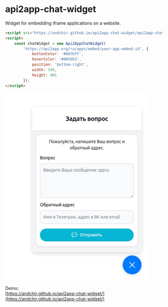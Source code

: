 # api2app-chat-widget
Widget for embedding iframe applications on a website.


```html
<script src="https://andchir.github.io/api2app-chat-widget/api2app-chat-widget.js"></script>
<script>
    const chatWidget = new Api2AppChatWidget(
        'https://api2app.org/ru/apps/embed/your-app-embed-id', {
            buttonColor: '#007bff',
            hoverColor: '#0056b3',
            position: 'bottom-right',
            width: 350,
            height: 465
        });
</script>
```
![Screenshot](https://github.com/andchir/api2app-chat-widget/blob/main/screenshot.jpg?raw=true)

Demo:  
[https://andchir.github.io/api2app-chat-widget/](https://andchir.github.io/api2app-chat-widget/)

